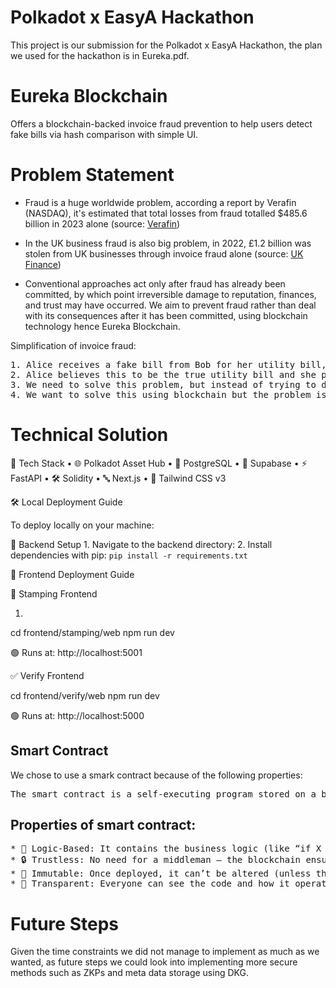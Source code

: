 # Polkadot x EasyA Hackathon

This project is our submission for the Polkadot x EasyA Hackathon, the plan we used for the hackathon is in Eureka.pdf.

# Eureka Blockchain

Offers a blockchain-backed invoice fraud prevention to help users detect fake bills via hash comparison with simple UI.

# Problem Statement
* Fraud is a huge worldwide problem, according a report by Verafin (NASDAQ), it's estimated that total losses from fraud totalled $485.6 billion in 2023 alone (source: [Verafin](https://nd.nasdaq.com/rs/303-QKM-463/images/2024-Global-Financial-Crime-Report-Nasdaq-Verafin-20240115.pdf))
* In the UK business fraud is also big problem, in 2022, £1.2 billion was stolen from UK businesses through invoice fraud alone (source: [UK Finance](https://www.ukfinance.org.uk/policy-and-guidance/reports-and-publications/annual-fraud-report-2023))

* Conventional approaches act only after fraud has already been committed, by which point irreversible damage to reputation, finances, and trust may have occurred.
We aim to prevent fraud rather than deal with its consequences after it has been committed,
using blockchain technology hence Eureka Blockchain.

Simplification of invoice fraud:
<pre>
1. Alice receives a fake bill from Bob for her utility bill, to her ADDRESS with an AMOUNT for company X
2. Alice believes this to be the true utility bill and she pays the money but instead of it going to company X it goes Bob, so Alice has fallen victim to FRAUD
3. We need to solve this problem, but instead of trying to do like a bank where we take action after the FRAUD we try to prevent it from happening
4. We want to solve this using blockchain but the problem is blockchain is public, so instead of storing the private data on chain we just store a hashes which we generate using smart contracts, this way no private data is exposed as this is also in private infrastructure.
</pre>

# Technical Solution

🚀 Tech Stack
	•	🌐 Polkadot Asset Hub
	•	🐘 PostgreSQL
	•	🧪 Supabase
	•	⚡ FastAPI
	•	🛠 Solidity
	•	🔤 Next.js
	•	🎨 Tailwind CSS v3

🛠️ Local Deployment Guide

To deploy locally on your machine:

🔧 Backend Setup
	1.	Navigate to the backend directory:
    2.	Install dependencies with pip:
    ``pip install -r requirements.txt``

🎨 Frontend Deployment Guide

🧾 Stamping Frontend

1. 
cd frontend/stamping/web
npm run dev

🟢 Runs at: http://localhost:5001


✅ Verify Frontend

cd frontend/verify/web
npm run dev

🟢 Runs at: http://localhost:5000


## Smart Contract
We chose to use a smark contract because of the following properties:

<pre>
The smart contract is a self-executing program stored on a blockchain that automatically enforces and executes the terms of an agreement once predefined conditions are met
</pre>

## Properties of smart contract:
<pre>
* 🧠 Logic-Based: It contains the business logic (like “if X happens, then do Y”).
* 🔒 Trustless: No need for a middleman — the blockchain ensures everything runs as coded.
* 📜 Immutable: Once deployed, it can’t be altered (unless there’s an upgrade mechanism built in).
* 🧾 Transparent: Everyone can see the code and how it operates on public blockchains.
</pre>

# Future Steps

Given the time constraints we did not manage to implement as much as we wanted, as future steps we could look into implementing more secure methods such as ZKPs and meta data storage using DKG. 
